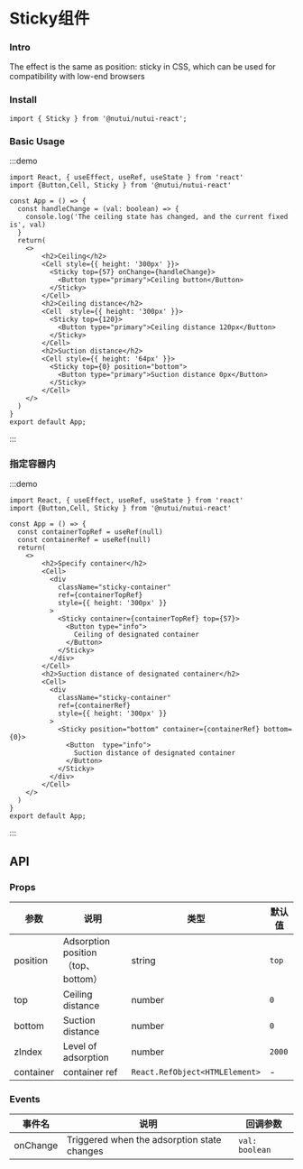 
#  Sticky组件

### Intro

The effect is the same as position: sticky in CSS, which can be used for compatibility with low-end browsers

### Install
```tsx
import { Sticky } from '@nutui/nutui-react';
```

### Basic Usage
:::demo
```tsx
import React, { useEffect, useRef, useState } from 'react'
import {Button,Cell, Sticky } from '@nutui/nutui-react'

const App = () => {
  const handleChange = (val: boolean) => {
    console.log('The ceiling state has changed, and the current fixed is', val)
  }
  return(
    <>
        <h2>Ceiling</h2>
        <Cell style={{ height: '300px' }}>
          <Sticky top={57} onChange={handleChange}>
            <Button type="primary">Ceiling button</Button>
          </Sticky>
        </Cell>
        <h2>Ceiling distance</h2>
        <Cell  style={{ height: '300px' }}>
          <Sticky top={120}>
            <Button type="primary">Ceiling distance 120px</Button>
          </Sticky>
        </Cell>
        <h2>Suction distance</h2>
        <Cell style={{ height: '64px' }}>
          <Sticky top={0} position="bottom">
            <Button type="primary">Suction distance 0px</Button>
          </Sticky>
        </Cell>
    </>
  )
}
export default App;
```
:::

### 指定容器内
:::demo
```tsx
import React, { useEffect, useRef, useState } from 'react'
import {Button,Cell, Sticky } from '@nutui/nutui-react'

const App = () => {
  const containerTopRef = useRef(null)
  const containerRef = useRef(null)
  return(
    <>
        <h2>Specify container</h2>
        <Cell>
          <div
            className="sticky-container"
            ref={containerTopRef}
            style={{ height: '300px' }}
          >
            <Sticky container={containerTopRef} top={57}>
              <Button type="info">
                Ceiling of designated container
              </Button>
            </Sticky>
          </div>
        </Cell>
        <h2>Suction distance of designated container</h2>
        <Cell>
          <div
            className="sticky-container"
            ref={containerRef}
            style={{ height: '300px' }}
          >
            <Sticky position="bottom" container={containerRef} bottom={0}>
              <Button  type="info">
                Suction distance of designated container
              </Button>
            </Sticky>
          </div>
        </Cell>
    </>
  )
}
export default App;
```
:::

## API

### Props

| 参数         | 说明                             | 类型   | 默认值           |
|--------------|----------------------------------|--------|------------------|
| position     | Adsorption position（top、bottom）| string | `top`             |
| top          | Ceiling distance                 | number | `0`               |
| bottom       | Suction distance                 | number | `0`               |
| zIndex      | Level of adsorption              | number | `2000`            |
| container    | container ref                    | `React.RefObject<HTMLElement>` | - |

### Events

| 事件名 | 说明                                            | 回调参数     |
|--------|------------------------------------------------|--------------|
| onChange  | Triggered when the adsorption state changes   | `val: boolean` |

